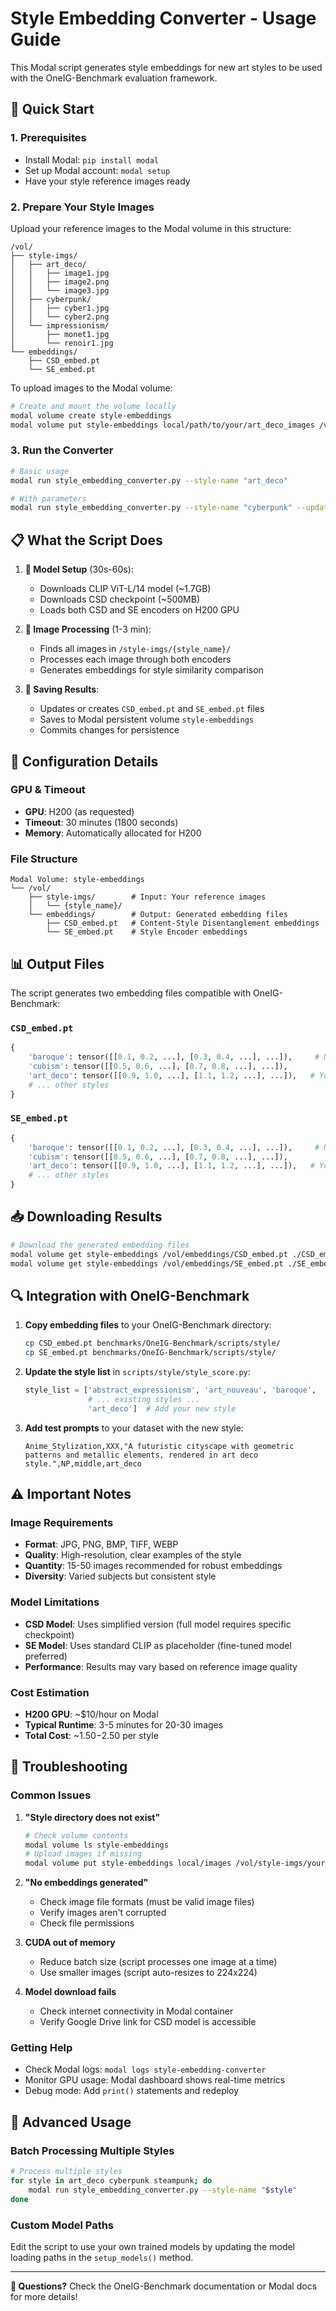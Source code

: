 # Style Embedding Converter - Usage Guide

This Modal script generates style embeddings for new art styles to be used with the OneIG-Benchmark evaluation framework.

## 🚀 Quick Start

### 1. Prerequisites

- Install Modal: `pip install modal`
- Set up Modal account: `modal setup`
- Have your style reference images ready

### 2. Prepare Your Style Images

Upload your reference images to the Modal volume in this structure:
```
/vol/
├── style-imgs/
│   ├── art_deco/
│   │   ├── image1.jpg
│   │   ├── image2.png
│   │   └── image3.jpg
│   ├── cyberpunk/
│   │   ├── cyber1.jpg
│   │   └── cyber2.png
│   └── impressionism/
│       ├── monet1.jpg
│       └── renoir1.jpg
└── embeddings/
    ├── CSD_embed.pt
    └── SE_embed.pt
```

To upload images to the Modal volume:
```bash
# Create and mount the volume locally
modal volume create style-embeddings
modal volume put style-embeddings local/path/to/your/art_deco_images /vol/style-imgs/art_deco
```

### 3. Run the Converter

```bash
# Basic usage
modal run style_embedding_converter.py --style-name "art_deco"

# With parameters
modal run style_embedding_converter.py --style-name "cyberpunk" --update-existing true
```

## 📋 What the Script Does

1. **🔧 Model Setup** (30s-60s):
   - Downloads CLIP ViT-L/14 model (~1.7GB)
   - Downloads CSD checkpoint (~500MB) 
   - Loads both CSD and SE encoders on H200 GPU

2. **📸 Image Processing** (1-3 min):
   - Finds all images in `/style-imgs/{style_name}/`
   - Processes each image through both encoders
   - Generates embeddings for style similarity comparison

3. **💾 Saving Results**:
   - Updates or creates `CSD_embed.pt` and `SE_embed.pt` files
   - Saves to Modal persistent volume `style-embeddings`
   - Commits changes for persistence

## 🔧 Configuration Details

### GPU & Timeout
- **GPU**: H200 (as requested)
- **Timeout**: 30 minutes (1800 seconds)
- **Memory**: Automatically allocated for H200

### File Structure
```
Modal Volume: style-embeddings
└── /vol/
    ├── style-imgs/        # Input: Your reference images
    │   └── {style_name}/
    └── embeddings/        # Output: Generated embedding files
        ├── CSD_embed.pt   # Content-Style Disentanglement embeddings
        └── SE_embed.pt    # Style Encoder embeddings
```

## 📊 Output Files

The script generates two embedding files compatible with OneIG-Benchmark:

### `CSD_embed.pt`
```python
{
    'baroque': tensor([[0.1, 0.2, ...], [0.3, 0.4, ...], ...]),     # N x D tensor
    'cubism': tensor([[0.5, 0.6, ...], [0.7, 0.8, ...], ...]),     
    'art_deco': tensor([[0.9, 1.0, ...], [1.1, 1.2, ...], ...]),   # Your new style
    # ... other styles
}
```

### `SE_embed.pt`
```python
{
    'baroque': tensor([[0.1, 0.2, ...], [0.3, 0.4, ...], ...]),     # N x D tensor  
    'cubism': tensor([[0.5, 0.6, ...], [0.7, 0.8, ...], ...]),
    'art_deco': tensor([[0.9, 1.0, ...], [1.1, 1.2, ...], ...]),   # Your new style
    # ... other styles
}
```

## 📥 Downloading Results

```bash
# Download the generated embedding files
modal volume get style-embeddings /vol/embeddings/CSD_embed.pt ./CSD_embed.pt
modal volume get style-embeddings /vol/embeddings/SE_embed.pt ./SE_embed.pt
```

## 🔍 Integration with OneIG-Benchmark

1. **Copy embedding files** to your OneIG-Benchmark directory:
   ```bash
   cp CSD_embed.pt benchmarks/OneIG-Benchmark/scripts/style/
   cp SE_embed.pt benchmarks/OneIG-Benchmark/scripts/style/
   ```

2. **Update the style list** in `scripts/style/style_score.py`:
   ```python
   style_list = ['abstract_expressionism', 'art_nouveau', 'baroque', 
                 # ... existing styles ...
                 'art_deco']  # Add your new style
   ```

3. **Add test prompts** to your dataset with the new style:
   ```csv
   Anime_Stylization,XXX,"A futuristic cityscape with geometric patterns and metallic elements, rendered in art deco style.",NP,middle,art_deco
   ```

## ⚠️ Important Notes

### Image Requirements
- **Format**: JPG, PNG, BMP, TIFF, WEBP
- **Quality**: High-resolution, clear examples of the style
- **Quantity**: 15-50 images recommended for robust embeddings
- **Diversity**: Varied subjects but consistent style

### Model Limitations
- **CSD Model**: Uses simplified version (full model requires specific checkpoint)
- **SE Model**: Uses standard CLIP as placeholder (fine-tuned model preferred)
- **Performance**: Results may vary based on reference image quality

### Cost Estimation
- **H200 GPU**: ~$10/hour on Modal
- **Typical Runtime**: 3-5 minutes for 20-30 images
- **Total Cost**: ~$1.50-$2.50 per style

## 🐛 Troubleshooting

### Common Issues

1. **"Style directory does not exist"**
   ```bash
   # Check volume contents
   modal volume ls style-embeddings
   # Upload images if missing
   modal volume put style-embeddings local/images /vol/style-imgs/your_style
   ```

2. **"No embeddings generated"**
   - Check image file formats (must be valid image files)
   - Verify images aren't corrupted
   - Check file permissions

3. **CUDA out of memory**
   - Reduce batch size (script processes one image at a time)
   - Use smaller images (script auto-resizes to 224x224)

4. **Model download fails**
   - Check internet connectivity in Modal container
   - Verify Google Drive link for CSD model is accessible

### Getting Help

- Check Modal logs: `modal logs style-embedding-converter`
- Monitor GPU usage: Modal dashboard shows real-time metrics
- Debug mode: Add `print()` statements and redeploy

## 🔄 Advanced Usage

### Batch Processing Multiple Styles
```bash
# Process multiple styles
for style in art_deco cyberpunk steampunk; do
    modal run style_embedding_converter.py --style-name "$style"
done
```

### Custom Model Paths
Edit the script to use your own trained models by updating the model loading paths in the `setup_models()` method.

---

**📧 Questions?** Check the OneIG-Benchmark documentation or Modal docs for more details! 